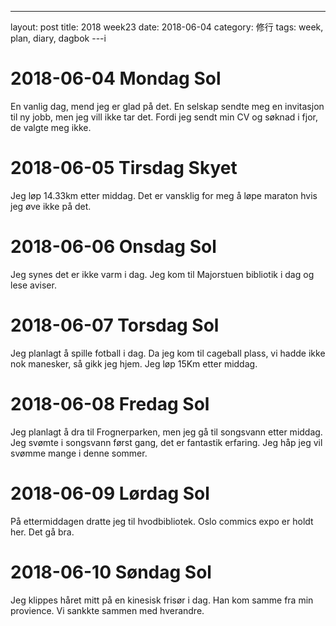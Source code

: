 ---
layout: post
title: 2018 week23
date: 2018-06-04
category: 修行
tags: week, plan, diary, dagbok
---i
# 2018-06-04 Mondag Sol
En vanlig dag, mend jeg er glad på det. En selskap sendte meg en invitasjon til ny jobb, men jeg vill ikke tar det. Fordi jeg sendt min CV og søknad i fjor, de valgte meg ikke.

# 2018-06-05 Tirsdag Skyet
Jeg løp 14.33km etter middag. Det er vansklig for meg å løpe maraton hvis jeg øve ikke på det.

# 2018-06-06 Onsdag Sol
Jeg synes det er ikke varm i dag. Jeg kom til Majorstuen bibliotik i dag og lese <klar tale> aviser. 

# 2018-06-07 Torsdag Sol
Jeg planlagt å spille fotball i dag. Da jeg kom til cageball plass, vi hadde ikke nok manesker, så gikk jeg hjem. Jeg løp 15Km etter middag.

# 2018-06-08 Fredag Sol
Jeg planlagt å dra til Frognerparken, men jeg gå til songsvann etter middag. Jeg svømte i songsvann først gang, det er fantastik erfaring. Jeg håp jeg vil svømme mange i denne sommer.

# 2018-06-09 Lørdag Sol
På ettermiddagen dratte jeg til hvodbibliotek. Oslo commics expo er holdt her. Det gå bra.

# 2018-06-10 Søndag Sol
Jeg klippes håret mitt på en kinesisk frisør i dag. Han kom samme fra min provience. Vi sankkte sammen med hverandre.
